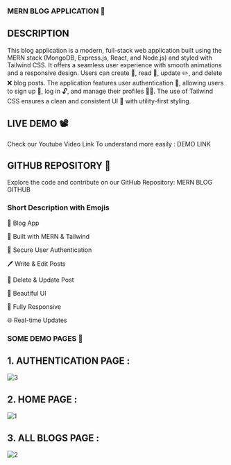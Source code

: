 ### MERN BLOG APPLICATION 📒

## DESCRIPTION
This blog application is a modern, full-stack web application built using the MERN stack (MongoDB, Express.js, React, and Node.js) and styled with Tailwind CSS. It offers a seamless user experience with smooth animations and a responsive design. Users can create 📝, read 📖, update ✏️, and delete ❌ blog posts. The application features user authentication 🔐, allowing users to sign up 📝, log in 🔓, and manage their profiles 🧑‍💻. The use of Tailwind CSS ensures a clean and consistent UI 🎨 with utility-first styling.


## LIVE DEMO 📽️
Check our Youtube Video Link To understand more easily : DEMO LINK

## GITHUB REPOSITORY 🤖
Explore the code and contribute on our GitHub Repository: MERN BLOG GITHUB

### Short Description with Emojis
📝 Blog App

🚀 Built with MERN & Tailwind

🔐 Secure User Authentication

🖊️ Write & Edit Posts

🚩 Delete & Update Post

🎨 Beautiful UI

📱 Fully Responsive

🌐 Real-time Updates

### SOME DEMO PAGES 🌌

## 1. AUTHENTICATION PAGE :

![3](https://github.com/user-attachments/assets/956636ef-c2ec-47ef-9fb1-9271c13664b3)

## 2. HOME PAGE :

![1](https://github.com/user-attachments/assets/4f1fa66f-56b0-43d9-b242-474774ff3bd5)

## 3. ALL BLOGS PAGE : 

![2](https://github.com/user-attachments/assets/4f0ded5b-4595-4320-a13f-efc20501cc3e)




